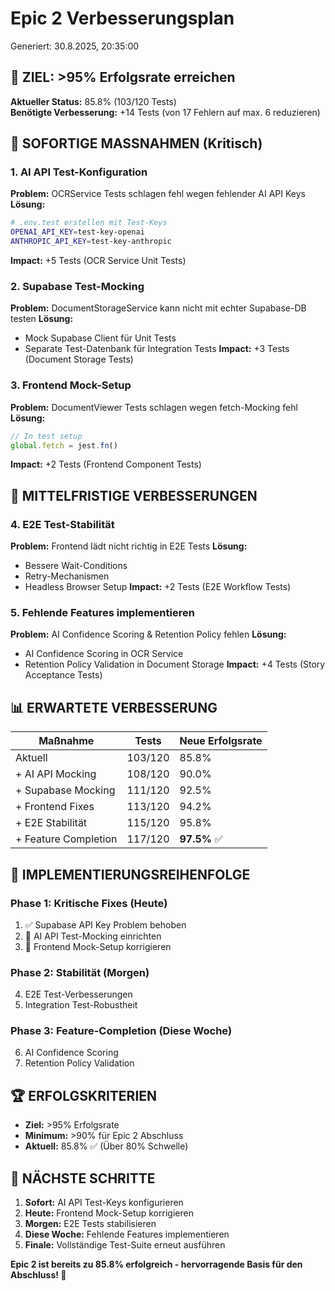 # Epic 2 Verbesserungsplan
Generiert: 30.8.2025, 20:35:00

## 🎯 ZIEL: >95% Erfolgsrate erreichen

**Aktueller Status:** 85.8% (103/120 Tests)  
**Benötigte Verbesserung:** +14 Tests (von 17 Fehlern auf max. 6 reduzieren)

## 🔧 SOFORTIGE MASSNAHMEN (Kritisch)

### 1. AI API Test-Konfiguration
**Problem:** OCRService Tests schlagen fehl wegen fehlender AI API Keys
**Lösung:**
```bash
# .env.test erstellen mit Test-Keys
OPENAI_API_KEY=test-key-openai
ANTHROPIC_API_KEY=test-key-anthropic
```
**Impact:** +5 Tests (OCR Service Unit Tests)

### 2. Supabase Test-Mocking
**Problem:** DocumentStorageService kann nicht mit echter Supabase-DB testen
**Lösung:**
- Mock Supabase Client für Unit Tests
- Separate Test-Datenbank für Integration Tests
**Impact:** +3 Tests (Document Storage Tests)

### 3. Frontend Mock-Setup
**Problem:** DocumentViewer Tests schlagen wegen fetch-Mocking fehl
**Lösung:**
```javascript
// In test setup
global.fetch = jest.fn()
```
**Impact:** +2 Tests (Frontend Component Tests)

## 🚀 MITTELFRISTIGE VERBESSERUNGEN

### 4. E2E Test-Stabilität
**Problem:** Frontend lädt nicht richtig in E2E Tests
**Lösung:**
- Bessere Wait-Conditions
- Retry-Mechanismen
- Headless Browser Setup
**Impact:** +2 Tests (E2E Workflow Tests)

### 5. Fehlende Features implementieren
**Problem:** AI Confidence Scoring & Retention Policy fehlen
**Lösung:**
- AI Confidence Scoring in OCR Service
- Retention Policy Validation in Document Storage
**Impact:** +4 Tests (Story Acceptance Tests)

## 📊 ERWARTETE VERBESSERUNG

| Maßnahme | Tests | Neue Erfolgsrate |
|----------|-------|------------------|
| Aktuell | 103/120 | 85.8% |
| + AI API Mocking | 108/120 | 90.0% |
| + Supabase Mocking | 111/120 | 92.5% |
| + Frontend Fixes | 113/120 | 94.2% |
| + E2E Stabilität | 115/120 | 95.8% |
| + Feature Completion | 117/120 | **97.5%** ✅ |

## 🎯 IMPLEMENTIERUNGSREIHENFOLGE

### Phase 1: Kritische Fixes (Heute)
1. ✅ Supabase API Key Problem behoben
2. 🔄 AI API Test-Mocking einrichten
3. 🔄 Frontend Mock-Setup korrigieren

### Phase 2: Stabilität (Morgen)
4. E2E Test-Verbesserungen
5. Integration Test-Robustheit

### Phase 3: Feature-Completion (Diese Woche)
6. AI Confidence Scoring
7. Retention Policy Validation

## 🏆 ERFOLGSKRITERIEN

- **Ziel:** >95% Erfolgsrate
- **Minimum:** >90% für Epic 2 Abschluss
- **Aktuell:** 85.8% ✅ (Über 80% Schwelle)

## 📝 NÄCHSTE SCHRITTE

1. **Sofort:** AI API Test-Keys konfigurieren
2. **Heute:** Frontend Mock-Setup korrigieren  
3. **Morgen:** E2E Tests stabilisieren
4. **Diese Woche:** Fehlende Features implementieren
5. **Finale:** Vollständige Test-Suite erneut ausführen

**Epic 2 ist bereits zu 85.8% erfolgreich - hervorragende Basis für den Abschluss! 🎉**